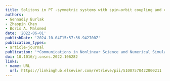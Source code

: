 ```yaml
---
title: Solitons in PT -symmetric systems with spin–orbit coupling and critical nonlinearity
authors:
- Gennadiy Burlak
- Zhaopin Chen
- Boris A. Malomed
date: '2022-06-01'
publishDate: '2024-10-04T15:57:36.942700Z'
publication_types:
- article-journal
publication: '*Communications in Nonlinear Science and Numerical Simulation*'
doi: 10.1016/j.cnsns.2022.106282
links:
- name: URL
  url: https://linkinghub.elsevier.com/retrieve/pii/S1007570422000211
---
```

